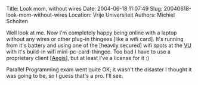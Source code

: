 Title: Look mom, without wires
Date: 2004-06-18 11:07:49
Slug: 20040618-look-mom-without-wires
Location: Vrije Universiteit
Authors: Michiel Scholten

<p>Well look at me. Now I'm completely happy being online with a laptop without any wires or other plug-in thingees [like a wifi card]. It's running from it's battery and using one of the [heavily secured] wifi spots at the <a href="http://www.cs.vu.nl/">VU</a> with it's build-in wifi mini-pc-card-thingee. Too bad I have to use a proprietary client [<a href="http://www.mtghouse.com/">Aegis</a>], but at least I've a license for it :)</p>
<p>Parallel Programming exam went quite OK; it wasn't the disaster I thought it was going to be, so I guess that's a pro. I'll see.</p>